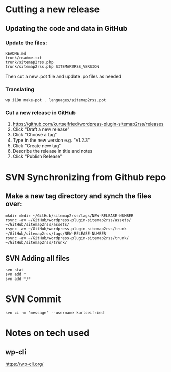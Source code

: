 # Cutting a new release

## Updating the code and data in GitHub

### Update the files:

```
README.md
trunk/readme.txt
trunk/sitemap2rss.php
trunk/sitemap2rss.php SITEMAP2RSS_VERSION
```

Then cut a new .pot file and update .po files as needed

### Translating

```
wp i18n make-pot . languages/sitemap2rss.pot

```

### Cut a new release in GitHub

1. https://github.com/kurtseifried/wordpress-plugin-sitemap2rss/releases
2. Click "Draft a new release"
3. Click "Choose a tag"
4. Type in the new version e.g. "v1.2.3"
5. Click "Create new tag"
6. Describe the release in title and notes
7. Click "Publish Release"


# SVN Synchronizing from Github repo

## Make a new tag directory and synch the files over:

```
mkdir mkdir ~/GitHub/sitemap2rss/tags/NEW-RELEASE-NUMBER
rsync -av ~/GitHub/wordpress-plugin-sitemap2rss/assets/ ~/GitHub/sitemap2rss/assets/
rsync -av ~/GitHub/wordpress-plugin-sitemap2rss/trunk ~/GitHub/sitemap2rss/tags/NEW-RELEASE-NUMBER
rsync -av ~/GitHub/wordpress-plugin-sitemap2rss/trunk/ ~/GitHub/sitemap2rss/trunk/
```

## SVN Adding all files

```
svn stat
svn add *
svn add */*
```

# SVN Commit

```
svn ci -m 'message' --username kurtseifried
```

# Notes on tech used

## wp-cli

https://wp-cli.org/

